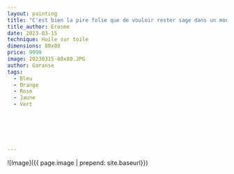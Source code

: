 ```yaml
---
layout: painting
title: "C'est bien la pire folie que de vouloir rester sage dans un monde de fous."    
title_author: Erasme    
date: 2023-03-15
technique: Huile sur toile
dimensions: 80x80
price: 9999
image: 20230315-80x80.JPG
author: Garanse
tags:
  - Bleu
  - Orange
  - Rose
  - Jaune
  - Vert
  
  
 
  
  
  
---
```

![Image]({{ page.image | prepend: site.baseurl}})

